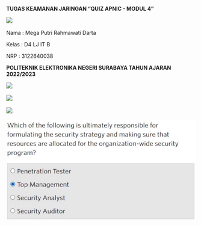 ﻿**TUGAS                   KEAMANAN JARINGAN “QUIZ APNIC - MODUL 4”** 

![](image/Aspose.Words.f53f38a1-7684-4745-9bf3-77623c75bb20.001.png)

Nama : Mega Putri Rahmawati Darta 

Kelas : D4 LJ IT B 

NRP  : 3122640038 

**POLITEKNIK ELEKTRONIKA NEGERI SURABAYA TAHUN AJARAN 2022/2023** 

![](image/Aspose.Words.f53f38a1-7684-4745-9bf3-77623c75bb20.002.png)

![](image/Aspose.Words.f53f38a1-7684-4745-9bf3-77623c75bb20.003.png)

![](image/Aspose.Words.f53f38a1-7684-4745-9bf3-77623c75bb20.004.png)

![](image/Aspose.Words.f53f38a1-7684-4745-9bf3-77623c75bb20.005.jpeg)
